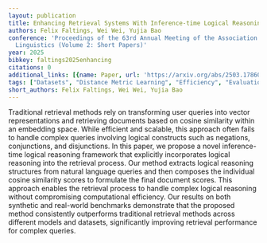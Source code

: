 ```yaml
---
layout: publication
title: Enhancing Retrieval Systems With Inference-time Logical Reasoning
authors: Felix Faltings, Wei Wei, Yujia Bao
conference: 'Proceedings of the 63rd Annual Meeting of the Association for Computational
  Linguistics (Volume 2: Short Papers)'
year: 2025
bibkey: faltings2025enhancing
citations: 0
additional_links: [{name: Paper, url: 'https://arxiv.org/abs/2503.17860'}]
tags: ["Datasets", "Distance Metric Learning", "Efficiency", "Evaluation", "Tools & Libraries"]
short_authors: Felix Faltings, Wei Wei, Yujia Bao
---
```

Traditional retrieval methods rely on transforming user queries into vector
representations and retrieving documents based on cosine similarity within an
embedding space. While efficient and scalable, this approach often fails to
handle complex queries involving logical constructs such as negations,
conjunctions, and disjunctions. In this paper, we propose a novel
inference-time logical reasoning framework that explicitly incorporates logical
reasoning into the retrieval process. Our method extracts logical reasoning
structures from natural language queries and then composes the individual
cosine similarity scores to formulate the final document scores. This approach
enables the retrieval process to handle complex logical reasoning without
compromising computational efficiency. Our results on both synthetic and
real-world benchmarks demonstrate that the proposed method consistently
outperforms traditional retrieval methods across different models and datasets,
significantly improving retrieval performance for complex queries.